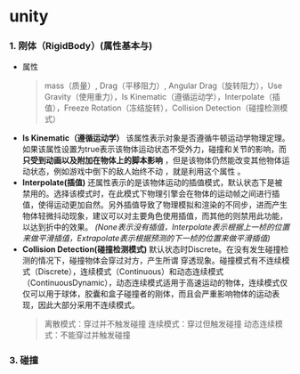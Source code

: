# unity

### 1. 刚体（RigidBody）(属性基本与)
* 属性
  > mass（质量）, Drag（平移阻力）, Angular Drag（旋转阻力），Use Gravity（使用重力），Is Kinematic（遵循运动学），Interpolate（插值），Freeze Rotation（冻结旋转），Collision Detection（碰撞检测模式）
* __Is Kinematic（遵循运动学）__  该属性表示对象是否遵循牛顿运动学物理定理。如果该属性设置为true表示该物体运动状态不受外力，碰撞和关节的影响，而 __只受到动画以及附加在物体上的脚本影响__ ，但是该物体仍然能改变其他物体运动状态，例如游戏中倒下的敌人始终不动 ，就是利用这个属性 。
* __Interpolate(插值)__  还属性表示的是该物体运动的插值模式，默认状态下是被禁用的。选择该模式时，在此模式下物理引擎会在物体的运动帧之间进行插值，使得运动更加自然。另外插值导致了物理模拟和渲染的不同步，进而产生物体轻微抖动现象，建议可以对主要角色使用插值，而其他的则禁用此功能，以达到折中的效果。 _(None表示没有插值，Interpolate表示根据上一桢的位置来做平滑插值，Extrapolate表示根据预测的下一桢的位置来做平滑插值)_
* __Collision Detection(碰撞检测模式)__ 默认状态时Discrete。在没有发生碰撞检测的情况下，碰撞物体会穿过对方，产生所谓 穿透现象。碰撞模式有不连续模式（Discrete），连续模式（Continuous）和动态连续模式（ContinuousDynamic），动态连续模式适用于高速运动的物体，连续模式仅仅可以用于球体，胶囊和盒子碰撞者的刚体，而且会严重影响物体的运动表现，因此大部分采用不连续模式。 
  > 离散模式：穿过并不触发碰撞
  > 连续模式：穿过但触发碰撞
  > 动态连续模式：不能穿过并触发碰撞
  
### 3. 碰撞 

